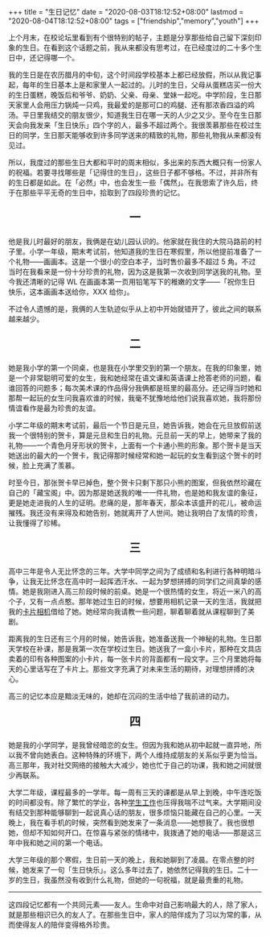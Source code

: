 +++
title = "生日记忆"
date = "2020-08-03T18:12:52+08:00"
lastmod = "2020-08-04T18:12:52+08:00"
tags = ["friendship","memory","youth"]
+++

上个月末，在校论坛里看到有个很特别的帖子，主题是分享那些给自己留下深刻印象的生日。在看到这个话题之前，我从来都没有思考过，在已经度过的二十多个生日中，还记得哪一个。

我的生日是在农历腊月的中旬，这个时间段学校基本上都已经放假，所以从我记事起，每年的生日基本上是和家里人一起过的。儿时的生日，父母从蛋糕店买一份大的生日蛋糕，晚饭后和爷爷、奶奶、父亲、母亲、堂妹一起吃。中学阶段，生日那天家里人会用压力锅炖一只鸡，我最爱的是那可口的鸡腿、还有那浓香四溢的鸡汤。平日里我结交的朋友很少，知道我生日在哪一天的人少之又少。至今在生日那天会向我发来「生日快乐」四个字的人，最多不超过两个。我很羡慕那些在校过生日的同学，生日那天能够收到许多同学送来的精致的礼物，那些礼物我从来都没有见过。

所以，我度过的那些生日大都和平时的周末相似，多出来的东西大概只有一份家人的祝福。若要寻找哪些是「记得住的生日」，这些日子都不够格。不过，并非所有的生日都是如此。在「必然」中，也会发生一些「偶然」。在我思索了许久后，终于在那些平平无奇的生日中，拾取到了四段珍贵的记忆。

<p style="text-align:center; font-size:1.6em"><strong> 一 </strong></p>

他是我儿时最好的朋友，我俩是在幼儿园认识的。他家就在我住的大院马路前的村子里。小学一年级，期末考试前，他知道我的生日在寒假里，所以他提前准备了一个礼物——画画本。这是一个很小的空白本子，当时售价最多不超过 5 角。不过当时在我看来是一份十分珍贵的礼物，因为这是我第一次收到同学送我的礼物。至今我还清晰的记得 WL 在画画本第一页用铅笔写下的稚嫩的文字——「祝你生日快乐，这本画画本送给你，XXX 给你」。

不过令人遗憾的是，我俩的人生轨迹似乎从上初中开始就错开了，彼此之间的联系越来越少。

<p style="text-align:center; font-size:1.6em"><strong> 二 </strong></p>

她是我小学的第一个同桌，也是我在小学里交到的第一个朋友。在我的印象里，她是一个非常聪明可爱的女生，我和她经常在语文课和英语课上抢答老师的问题，看谁回答的问题多；每次美术课的作品得分我俩都是班里的最高分。还记得当时她和那帮一起玩的女生问我喜欢谁的时候，我毫不犹豫地给他们说我喜欢她，我将那份情谊看作是最为珍贵的友谊。

小学二年级的期末考试前，最后一个节日是元旦，她告诉我，她会在元旦放假前送我一个很特别的贺卡，算是元旦和生日的礼物。元旦前一天的早上，她带来了我的礼物——一个青色月牙形状的贺卡，上面有一个卡通小熊的形象。那个贺卡是当天她送出的最大的一个贺卡，我记得那时候经常和她一起玩的女生看到这个贺卡的时候，脸上充满了羡慕。

时至今日，那张贺卡早已掉色，整个贺卡只剩下那只小熊的图案，但我依然珍藏在自己的「藏宝阁」中。因为那是她送我的唯一一件礼物，也是她和我友谊的象征，更是她走进我的人生的证明。悲痛的是，那年春天，那朵本该盛开的花儿，被命运摧残。我还没有来得及和她告别，她就离开了人世间。她让我明白了友情的珍贵，让我懂得了珍稀。

<p style="text-align:center; font-size:1.6em"><strong> 三 </strong></p>

高中三年是令人无比怀念的三年。大学中同学之间为了成绩和名利进行各种明暗斗争，让我无比怀念在高中时一起挥洒汗水、一起为梦想拼搏的同学们之间真挚的感情。她是我刚进入高三阶段时候的前桌。她是一个很热情的女生，将近一米八的高个子，又有一点点憨。那年她过生日的时候，想要用相机记录一天的生活，我就把我的[卡片相机](/life/ideas/a-card-digital-camera/)借给了她。她经常向我请教一些问题，聊着聊着就从课程聊到了美剧。

距离我的生日还有三个月的时候，她告诉我，她准备送我一个神秘的礼物。生日那天学校在补课，那是我第一次在学校过生日。她送我了一盒小卡片，那种在文具店卖着的印有各种图案的小卡片，每一张卡片的背面都有一段文字。三个月里她将每天的心里话写在了卡片上。那些文字充满了对未来生活的期待，对理想拼搏的决心。

高三的记忆本应是黯淡无味的，她却在沉闷的生活中给了我前进的动力。

<p style="text-align:center; font-size:1.6em"><strong> 四 </strong></p>

她是我的小学同学，是我曾经暗恋的女生。但因为我和她从初中起就一直异地，所以我不曾向她表白。这种特殊的环境下，两个人维持成朋友的关系似乎更为恰当。高三那年，我对社交网络的接触大大减少，她也忙于自己的功课，我和她之间就很少再联系。

大学二年级，课程最多的一学年。每一周有三天的课都是从早上到晚，中午连吃饭的时间都没有。除了繁忙的学业，各种[学生工作](/life/school/a-job-in-editorial-department/)也压得我喘不过气来。大学期间没有结交到那种能够聊到一起说真心话的朋友，很多烦恼只能藏在自己的心里。一天晚上，我在看手机的时候，突然看到她发来了一条消息——她想我了。我也很想她，但却不知如何开口。在惊喜与紧张的情绪中，我拨通了她的电话——那是这三年中我和她之间的第一个电话。

大学三年级的那个寒假，生日前一天的晚上，我和她聊到了凌晨。在零点整的时候，她发来了一句「生日快乐」。这么多年过去了，她依然记得我的生日。二十一岁的生日，我虽然没有收到什么礼物，但她的一句祝福，就是最贵重的礼物。

---

这四段记忆都有一个共同元素——友人。生命中对自己影响最大的人，除了家人，就是那些相识已久的友人了。在那些生日中，家人的陪伴成为了习以为常的事，从而使得友人的陪伴变得格外珍贵。